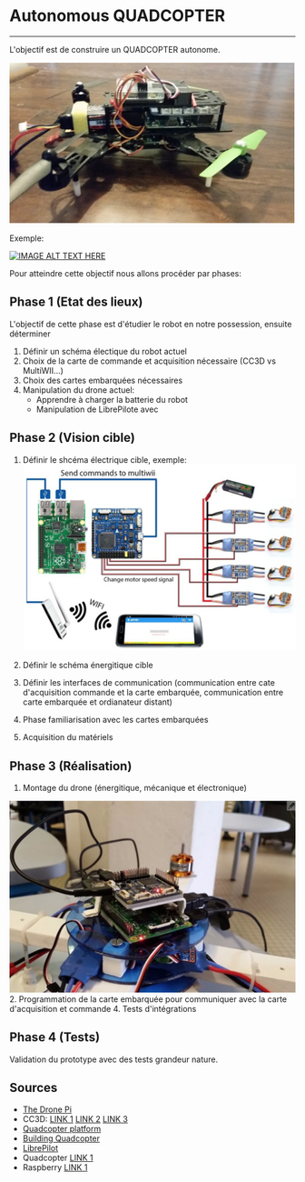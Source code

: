 # Autonomous QUADCOPTER
----
L'objectif est de construire un QUADCOPTER autonome.

![shémas global](images/3.png)

Exemple:

[![IMAGE ALT TEXT HERE](https://img.youtube.com/vi/AXWNXHmVzKQ/0.jpg)](https://www.youtube.com/watch?v=AXWNXHmVzKQ)

Pour atteindre cette objectif nous allons procéder par phases:

## Phase 1 (Etat des lieux)
L'objectif de cette phase est d'étudier le robot en notre possession, ensuite déterminer 


1. Définir un schéma électique du robot actuel
2. Choix de la carte de commande et acquisition nécessaire (CC3D vs MultiWII...)
3. Choix des cartes embarquées nécessaires
4. Manipulation du drone actuel:
	* Apprendre à charger la batterie du robot
	* Manipulation de LibrePilote avec 
 


## Phase 2 (Vision cible)

1. Définir le shcéma électrique cible, exemple:
![shémas global](images/1.png)

2. Définir le schéma énergitique cible
3. Définir les interfaces de communication (communication entre cate d'acquisition commande et la carte embarquée, communication entre carte embarquée et ordianateur distant)
5. Phase familiarisation avec les cartes embarquées 
6. Acquisition du matériels

## Phase 3 (Réalisation)

1. Montage du drone (énergitique, mécanique et électronique)

![](images/2.png)
2. Programmation de la carte embarquée pour communiquer avec la carte d'acquisition et commande
4. Tests d'intégrations

## Phase 4 (Tests)
Validation du prototype avec des tests grandeur nature.

## Sources
* [The Drone Pi](https://www.instructables.com/id/The-Drone-Pi/)
* CC3D: [LINK 1](https://www.dronetrest.com/t/cc3d-flight-controller-guide/830) [LINK 2](https://www.geeetech.com/Documents/CC3D%20flight%20control%20board.pdf) [LINK 3](https://forum.librepilot.org/index.php?topic=3691.0) 
* [Quadcopter platform](http://edge.rit.edu/content/P15230/public/Final%20Documents/UserManual.pdf)
* [Building Quadcopter](https://pythonprogramming.net/building-quadcopter-tutorial-intro/)
* [LibrePilot](https://www.librepilot.org/site/index.html)
* Quadcopter [LINK 1](https://github.com/vjaunet/QUADCOPTER_V2)
* Raspberry [LINK 1](https://hackaday.com/2014/06/04/the-autopilot-shield-for-the-raspberry-pi/)

